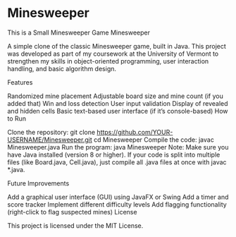 # Minesweeper
This is a Small Minesweeper Game 
Minesweeper

A simple clone of the classic Minesweeper game, built in Java.
This project was developed as part of my coursework at the University of Vermont to strengthen my skills in object-oriented programming, user interaction handling, and basic algorithm design.

Features

Randomized mine placement
Adjustable board size and mine count (if you added that)
Win and loss detection
User input validation
Display of revealed and hidden cells
Basic text-based user interface (if it’s console-based)
How to Run

Clone the repository:
git clone https://github.com/YOUR-USERNAME/Minesweeper.git
cd Minesweeper
Compile the code:
javac Minesweeper.java
Run the program:
java Minesweeper
Note: Make sure you have Java installed (version 8 or higher).
If your code is split into multiple files (like Board.java, Cell.java), just compile all .java files at once with javac *.java.

Future Improvements

Add a graphical user interface (GUI) using JavaFX or Swing
Add a timer and score tracker
Implement different difficulty levels
Add flagging functionality (right-click to flag suspected mines)
License

This project is licensed under the MIT License.
